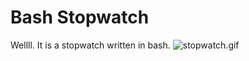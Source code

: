 # Bash Stopwatch
Wellll. It is a stopwatch written in bash.
![stopwatch.gif](https://jan.schnasse.org/blog/wp-content/uploads/2019/02/stopwatch.gif)
